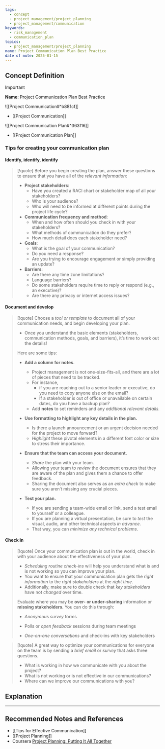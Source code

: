 ```yaml
---
tags:
  - concept
  - project_management/project_planning
  - project_management/communication
keywords:
  - risk_management
  - communication_plan
topics:
  - project_management/project_planning
name: Project Communication Plan Best Practice
date of note: 2025-01-15
---
```


## Concept Definition

>[!important]
>**Name**: Project Communication Plan Best Practice

![[Project Communication#^b881cf]]

- [[Project Communication]]

![[Project Communication Plan#^363f16]]

- [[Project Communication Plan]]

### Tips for creating your communication plan

#### Identify, identify, identify

>[!quote]
>Before you begin creating the plan, answer these questions to ensure that you have all of the *relevant information*:
>- **Project stakeholders**: 
>	- Have you created a RACI chart or stakeholder map of all your stakeholders? 
>	- Who is your audience? 
>	- Who will need to be informed at different points during the project life cycle?
>- **Communication frequency and method**: 
>	- When and how often should you check in with your stakeholders? 
>	- What methods of communication do they prefer? 
>	- How much detail does each stakeholder need?
>- **Goals**: 
>	- What is the goal of your communication? 
>	- Do you need a response? 
>	- Are you trying to encourage engagement or simply providing an update?
>- **Barriers**: 
>	- Are there any time zone limitations? 
>	- Language barriers? 
>	- Do some stakeholders require time to reply or respond (e.g., an executive)? 
>	- Are there any privacy or internet access issues?

#### Document and develop

>[!quote]
>Choose a *tool or template* to document all of your communication needs, and begin developing your plan. 
>- Once you understand the basic elements (stakeholders, communication methods, goals, and barriers), it’s time to work out the details! 
>
>Here are some tips:
> 
> - **Add a column for notes.** 
> 	- Project management is not one-size-fits-all, and there are a lot of pieces that need to be tracked. 
> 	- For instance, 
> 		- if you are reaching out to a senior leader or executive, do you need to copy anyone else on the email? 
> 		- If a stakeholder is out of office or unavailable on certain dates, do you have a backup plan? 
> 	- Add **notes** to set reminders and any *additional relevant details.*
>     
> - **Use formatting to highlight any key details in the plan.** 
> 	- Is there a launch announcement or an urgent decision needed for the project to move forward? 
> 	- *Highlight* these pivotal elements in a different font color or size to stress their importance.
>     
> - **Ensure that the team can access your document.** 
> 	- *Share* the plan with your team. 
> 	- Allowing your team to *review* the document ensures that they are aware of the plan and gives them a chance to offer feedback. 
> 	- Sharing the document also serves as an *extra check* to make sure you aren’t missing any crucial pieces.
>     
> - **Test your plan.** 
> 	- If you are sending a team-wide email or link, send a test email to yourself or a colleague. 
> 	- If you are planning a virtual presentation, be sure to *test* the visual, audio, and other technical aspects *in advance*. 
> 	- That way, you can *minimize any technical problems*.

#### Check in

>[!quote]
>Once your communication plan is out in the world, check in with your audience about the effectiveness of your plan. 
>- *Scheduling routine check-ins* will help you understand what is and is not working so you can improve your plan. 
>- You want to ensure that your communication plan gets the *right information* to the *right stakeholders* at the *right time*. 
>- Additionally, make sure to double check that *key stakeholders* have not *changed* over time. 
>
>Evaluate where you may be **over- or under-sharing** information or **missing stakeholders**. You can do this through:
> 
> - *Anonymous survey* forms 
>     
> - Polls or *open feedback* sessions during team meetings
>     
> - *One-on-one conversations* and check-ins with key stakeholders

>[!quote]
>A great way to optimize your communications for everyone on the team is by sending a *brief email* or *survey* that asks three questions.
>- What is working in how we communicate with you about the project?
>- What is not working or is not effective in our communications?
>- Where can we improve our communications with you?


## Explanation



-----------
##  Recommended Notes and References


- [[Tips for Effective Communication]]
- [[Project Planning]]
- Coursera [Project Planning: Putting It All Together](https://www.coursera.org/learn/project-planning-google/home/welcome)